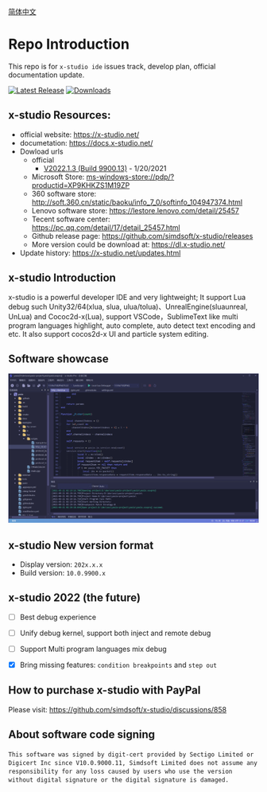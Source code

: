 [简体中文](https://github.com/simdsoft/x-studio/blob/master/README.md)

# Repo Introduction

This repo is for `x-studio ide` issues track, develop plan, official documentation update.
  
[![Latest Release](https://img.shields.io/badge/dynamic/json.svg?label=Latest%20Release&url=https%3A%2F%2Fapi.github.com%2Frepos%2Fsimdsoft%2Fx-studio.github.io%2Freleases%2Flatest&query=%24.name&colorB=blue)](../../releases/latest)
[![Downloads](https://img.shields.io/github/downloads/simdsoft/x-studio.github.io/total.svg?label=Downloads&colorB=orange)](../../releases/latest)


## x-studio Resources:

- official website: https://x-studio.net/
- documetation: https://docs.x-studio.net/
- Dowload urls
  - official
    - [V2022.1.3 (Build 9900.13)](https://x-studio.net/dl.php?version=10.0.9900.13) - 1/20/2021
  - Microsoft Store: <a href="ms-windows-store://pdp/?productid=XP9KHKZS1M19ZP">ms-windows-store://pdp/?productid=XP9KHKZS1M19ZP</a>
  - 360 software store: http://soft.360.cn/static/baoku/info_7_0/softinfo_104947374.html
  - Lenovo software store: https://lestore.lenovo.com/detail/25457
  - Tecent software center: https://pc.qq.com/detail/17/detail_25457.html
  - Github release page: https://github.com/simdsoft/x-studio/releases
  - More version could be download at: https://dl.x-studio.net/
- Update history: https://x-studio.net/updates.html

## x-studio Introduction

x-studio is a powerful developer IDE and very lightweight; It support Lua debug such Unity32/64(xlua, slua, ulua/tolua)、UnrealEngine(sluaunreal, UnLua) and Cococ2d-x(Lua), support VSCode，SublimeText like multi program languages highlight, auto complete, auto detect text encoding and etc. It also support cocos2d-x UI and particle system editing.

## Software showcase

![image](showcase21-1.png)

## x-studio New version format

- Display version: `202x.x.x`
- Build version: `10.0.9900.x`

## x-studio 2022 (the future)

- [ ] Best debug experience
- [ ] Unify debug kernel, support both inject and remote debug
- [ ] Support Multi program languages mix debug
- [x] Bring missing features: `condition breakpoints` and `step out`


## How to purchase x-studio with PayPal
Please visit: https://github.com/simdsoft/x-studio/discussions/858

## About software code signing

`This software was signed by digit-cert provided by Sectigo Limited or Digicert Inc since V10.0.9000.11, Simdsoft Limited does not assume any responsibility for any loss caused by users who use the version without digital signature or the digital signature is damaged. `
